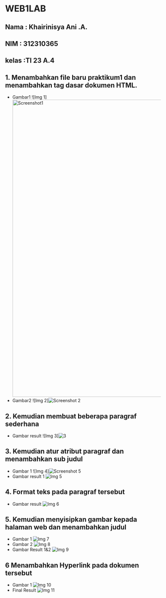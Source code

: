 # WEB1LAB
## Nama : Khairinisya Ani .A.
## NIM  : 312310365
## kelas :TI 23 A.4
## 1. Menambahkan file baru praktikum1 dan menambahkan tag dasar dokumen HTML.
- Gambar1
![Img 1]<img width="959" alt="Screenshot1" src="https://github.com/user-attachments/assets/bb26cf3a-12c0-4abf-95ea-86f4aa45ed58">
- Gambar2
![Img 2]![Screenshot 2](https://github.com/user-attachments/assets/af617df1-7bc8-4825-ae77-526cdfed2db0)
## 2. Kemudian membuat beberapa paragraf sederhana
- Gambar result
![Img 3]![3](https://github.com/user-attachments/assets/90b090b5-a46f-4447-b942-7b3b0e674e57)
## 3. Kemudian atur atribut paragraf dan menambahkan sub judul
- Gambar 1
![Img 4]![Screenshot 5](https://github.com/user-attachments/assets/a22feeb8-f2ed-40a9-9b28-a10eff3308ea)
- Gambar result 1
![Img 5](<img width="959" alt="Screenshot 4" src="https://github.com/user-attachments/assets/1dc6c124-3754-496f-bd9e-a07c5c1062cb">
)
## 4. Format teks pada paragraf tersebut
- Gambar result
![Img 6](Screenshot/6.png)
## 5. Kemudian menyisipkan gambar kepada halaman web dan menambahkan judul
- Gambar 1
![Img 7](Screenshot/7.png)
- Gambar 2
![Img 8](Screenshot/9.png)
- Gambar Result 1&2
![Img 9](Screenshot/10.png)
## 6 Menambahkan Hyperlink pada dokumen tersebut
- Gambar 1
![Img 10](Screenshot/11.png)
- Final Result
![Img 11](Screenshot/12.png)
